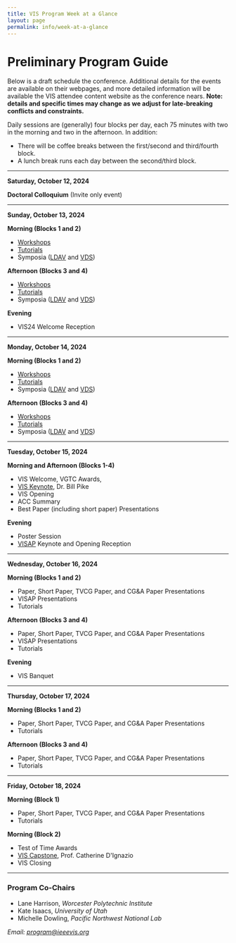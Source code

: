 ```yaml
---
title: VIS Program Week at a Glance
layout: page
permalink: info/week-at-a-glance
---
```


# Preliminary Program Guide

Below is a draft schedule the conference.
Additional details for the events are available on their webpages, and more detailed information will be available the VIS attendee content website as the conference nears.
**Note: details and specific times may change as we adjust for late-breaking conflicts and constraints.**

<!--
Room assignments are indicated by columns.  The entire conference will run on Level Two of the Omni Oklahoma City Hotel.  [Here is a floor map](https://www.omnihotels.com/-/media/images/hotels/okcdtn/hotel/okcdtn-omni-oklahoma-city-floor-plans). 
-->

Daily sessions are (generally) four blocks per day, each 75 minutes with two in the morning and two in the afternoon.  In addition:
* There will be coffee breaks between the first/second and third/fourth block.  
* A lunch break runs each day between the second/third block. 

<!-- * Breakfast begins one hour before the sessions for the day (7:45am on Tuesday, 8:00am all other days). -->

<!-- Tuesday is a full plenary day, which a slightly shifted schedule for breaks.  Regular day programming ends at 5:00pm, with after hours programming beginning after short breaks. -->

<!-- <br/> -->

<!--
<div style="position: relative;">
<a href="/year/2022/assets/sat-mon.png">
  <img src="/year/2022/assets/sat-mon.png" style="position: relative; left: 25px; width: calc(100% - 25px)" alt="Saturday-Monday Schedule">
</a>
<p style="position: absolute; top: 10px; left: 20px; transform-origin: 0 0; transform: rotate(90deg);">Sat.</p>
<p style="position: absolute; top: 21%; left: 20px; transform-origin: 0 0; transform: rotate(90deg);">Sunday</p>
<p style="position: absolute; top: 66%; left: 20px; transform-origin: 0 0; transform: rotate(90deg);">Monday</p>

<p style="position: absolute; top: calc(100% + 7px); left: 9%;">Associated Events</p>
<p style="position: absolute; top: calc(100% + 7px); left: 44%;">Workshops</p>
<p style="position: absolute; top: calc(100% + 7px); left: 76%;">Tutorials</p>
</div>
-->

<!-- 
The following pocket program will be provided to all attendees at the registration desk:

<embed src="/year/2023/assets/vis2023-program.pdf" type="application/pdf" width="100%" height="400px" /><br/>

<a href="/year/2023/assets/vis2023-program.pdf">Download the program (PDF)</a><br/>

Details about individual Paper sessions, including the session chairs and which papers are in each session can be found on the [Paper Sessions](/year/2023/info/papers-sessions) page.

See these pages for a schedule and details for <a href="/year/2023/info/meetups">Meetups</a> and <a href="/year/2023/info/call-participation/community">Community Events</a>.<br/>
-->

<!--
See this page for a description of the <a href="/year/2022/info/supporters-session">Supporters Forum</a>.<br/>

See this link for details on the <a href="/year/2022/info/ask-me-anything">Ask Me Anything Sessions</a>.<br/>
--> 

<hr/>

<a>**Saturday, October 12, 2024**</a><br/>

<!-- *9:00 AM-5:00 PM AEDT (UTC+11)*<br/> -->
**Doctoral Colloquium** (Invite only event)

<hr/>


<a>**Sunday, October 13, 2024**</a><br/>

**Morning (Blocks 1 and 2)**<br/>
* [Workshops](/year/2024/info/workshops)
* [Tutorials](/year/2024/info/tutorials)
* Symposia ([LDAV](https://ldav.io/2024/) and [VDS](https://www.visualdatascience.org/2024/index.html))

<!-- *9:00 AM-12:00 PM AEDT (UTC+11)*<br/>
* Room 101-102: **Visualization Analysis and Design** ([Tutorial](/year/2023/info/tutorials))  
* Room 103: **EnergyVis 2023: 3rd Workshop on Energy Data Visualization** ([Workshop](/year/2023/info/workshops))  
* Room 104: **Visualization for Pandemic and Emergency Responses Workshop (Vis4PandEmRes)** ([Workshop](/year/2023/info/workshops))  
* Room 105: **MERCADO: Multimodal Experiences for Remote Communication Around Data Online** ([Workshop](/year/2023/info/workshops))  
* Room 106: **A Hands-on TTK Tutorial for Absolute Beginners** ([Tutorial](/year/2023/info/tutorials))  
* Room 110: **NLP4Vis: Natural Language Processing for Information Visualization** ([Tutorial](/year/2023/info/tutorials))   -->

**Afternoon (Blocks 3 and 4)**<br/>
* [Workshops](/year/2024/info/workshops)
* [Tutorials](/year/2024/info/tutorials)
* Symposia ([LDAV](https://ldav.io/2024/) and [VDS](https://www.visualdatascience.org/2024/index.html))

<!-- *2:00 PM-5:00 PM AEDT (UTC+11)*<br/> -->

<!-- * Room 101-102: **[VizSec: 20th IEEE Symposium on Visualization for Cyber Security](https://vizsec.org/vizsec2023/)** (Associated Event)  
* Room 103: **5th Workshop on Urban Data Visualization (CityVis)** ([Workshop](/year/2023/info/workshops))  
* Room 104: **VAHC: 14th Workshop on Visual Analytics in Healthcare** ([Workshop](/year/2023/info/workshops))  
* Room 105: **Sixth Workshop on Visualization for Communication (VisComm)** ([Workshop](/year/2023/info/workshops))  
* Room 106: **TopoInVis: Topological Data Analysis and Visualization** ([Workshop](/year/2023/info/workshops))  
* Room 110: **NLVIZ Workshop: Exploring Research Opportunities for Natural Language, Text, and Data Visualization** ([Workshop](/year/2023/info/workshops))  
* Room 111-112: **Demystifying Color in Your Data Visualizations** ([Tutorial](/year/2023/info/tutorials))  
 -->
<!-- *6:00 PM-8:00 PM AEDT (UTC+11)*<br/> -->

<!-- * Munich Brauhaus: **VIS23 Welcome Function / Reception** (6:00pm-8:00pm)  -->

**Evening**<br />
* VIS24 Welcome Reception

<hr/>


<a>**Monday, October 14, 2024**</a><br/>

**Morning (Blocks 1 and 2)**<br/>
* [Workshops](/year/2024/info/workshops)
* [Tutorials](/year/2024/info/tutorials)
* Symposia ([LDAV](https://ldav.io/2024/) and [VDS](https://www.visualdatascience.org/2024/index.html))

**Afternoon (Blocks 3 and 4)**<br/>
* [Workshops](/year/2024/info/workshops)
* [Tutorials](/year/2024/info/tutorials)
* Symposia ([LDAV](https://ldav.io/2024/) and [VDS](https://www.visualdatascience.org/2024/index.html))

<!-- *9:00 AM-12:00 PM AEDT (UTC+11)*<br/>
* Room 101-102: **[VisInPractice](/year/2023/info/visinpractice)** (Associated Event)  
* Room 103: **Mining Useful Information Via Complex Network Visualization** ([Tutorial](/year/2023/info/tutorials)) 
* Room 104: **[VAST Challenge](https://vast-challenge.github.io/2023/)** (Contest)  
* Room 105: **Visualization for Social Good** ([Workshop](/year/2023/info/workshops))  
* Room 106: **[LDAV: 13th IEEE Symposium on Large Data Analysis and Visualization](https://ldav.org/2023/)** (Associated Event)  
* Room 109: **EduVis: Workshop on Visualization Education, Literacy, and Activities** ([Workshop](/year/2023/info/workshops))  
* Room 110: **(Vis + Prov) x Domain: Workshop on Visualization and Provenance Across Domains** ([Workshop](/year/2023/info/workshops))  
* Room 111-112: **[Bio+MedVis Challenges](http://biovis.net/2023/biovisChallenges_vis/)** (Contest)  


*2:00 PM-5:00 PM AEDT (UTC+11)*<br/>

* Room 101-102: **TAURUS: a unified framework for creating graph layouts** ([Tutorial](/year/2023/info/tutorials))  
* Room 103: **Transparent Practices for Quantitative Empirical Research** ([Tutorial](/year/2023/info/tutorials))  
* Room 104: **Design Sprints for Visualization** ([Tutorial](/year/2023/info/tutorials))  
* Room 105: **VIS4DH: 8th Workshop on Visualization for the Digital Humanities** ([Workshop](/year/2023/info/workshops))  
* Room 106: **[VDS: Visualization in Data Science Symposium](https://www.visualdatascience.org/2023/index.html)** (Associated Event)  
* Room 109: **VisxVision: Workshop on Novel Directions in Vision Science and Visualization Research** ([Workshop](/year/2023/info/workshops))  
* Room 110: **alt.VIS 2023** ([Workshop](/year/2023/info/workshops))  
* Room 111-112: **[SciVis Contest](https://sciviscontest2023.github.io/)** (Contest)   -->

<hr/>


<a>**Tuesday, October 15, 2024**</a><br/>

**Morning and Afternoon (Blocks 1-4)**<br/>
* VIS Welcome, VGTC Awards, 
* [VIS Keynote](/year/2024/info/keynote-speaker), Dr. Bill Pike
* VIS Opening 
* ACC Summary 
* Best Paper (including short paper) Presentations


<!-- *8:45 AM-10:30 AM AEDT (UTC+11)*<br/> -->


<!-- * Plenary 1: **VIS Welcome** (8:45am-9:00am) 
* Plenary 1: **VGTC Awards** (9:00am-9:45am) 
* Plenary 1: **Test of Time Awards** (9:45am-10:30am)

*11:00 AM-12:00 PM AEDT (UTC+11)*<br/>

* Plenary 1: **[VIS Keynote](/year/2023/info/keynote-speaker)**, Dr. Drew Berry and Professor Anders Ynnerman (11:00am-12:00pm)

*12:00 PM-1:00 PM AEDT (UTC+11)*<br/>

* Room 101-102: **[VisBuddies Meetup](/year/2023/info/call-participation/community#visbuddies)** 

*2:00 PM-3:10 PM AEDT (UTC+11)*<br/>

* Plenary 1: **VIS Opening** (2:00pm-2:20pm)
* Plenary 1: **ACC Summary** (2:20pm-2:30pm)
* Plenary 1: **[Best Papers 1](/year/2023/info/awards/best-paper-awards)** (2:30pm-3:10pm) ([VIS Full Papers](/year/2023/info/papers-sessions))
    * Sponsored by **KAUST**

*3:40 PM-4:30 PM AEDT (UTC+11)*<br/>

* Plenary 1: **[Best Papers 2](/year/2023/info/awards/best-paper-awards)**, includes Best Short Paper (3:40pm-4:30pm) ([VIS Full Papers](/year/2023/info/papers-sessions)) -->

**Evening**<br />
* Poster Session
* [VISAP](https://visap.net/2024/) Keynote and Opening Reception

<!-- *4:45 PM-6:15 PM AEDT (UTC+11)*<br/>

* Foyer: **VIS Poster Session**, includes all Associated Event Posters (4:45pm-6:15pm)
* Room 103: **[Early Career and Friends Happy Hour Meetup](/year/2023/info/meetups#vis-earlycareer)** (5:00pm-6:00pm)

*6:00 PM-8:00 PM AEDT (UTC+11)*<br/>

* Library at the Docks **[VISAP](https://visap.net/2023/) Opening Reception** (6:00pm-8:00pm)  -->

<hr/>


<a>**Wednesday, October 16, 2024**</a><br/>

**Morning (Blocks 1 and 2)**<br/>
* Paper, Short Paper, TVCG Paper, and CG&A Paper Presentations
* VISAP Presentations
* Tutorials

**Afternoon (Blocks 3 and 4)**<br/>
* Paper, Short Paper, TVCG Paper, and CG&A Paper Presentations
* VISAP Presentations
* Tutorials


<!-- *8:00 AM-9:00 AM AEDT (UTC+11)*<br/>
* Room 101-102: **[VIS Town Hall](/year/2023/info/townhall)** 

*9:00 AM-10:15 AM AEDT (UTC+11)*<br/>
* Room 103: **Image and Video** ([VIS Full Papers](/year/2023/info/papers-sessions))
* Room 104: **Perception / Evaluation** ([VIS Short Papers](/year/2023/info/papers-sessions))
* Room 105: **Storytelling** ([VIS Full Papers](/year/2023/info/papers-sessions))
* Room 106: **High Dimensional Data** ([VIS Full Papers](/year/2023/info/papers-sessions))
* Room 109: **VIS for Data Scientists** ([VIS Full Papers](/year/2023/info/papers-sessions))

*10:45 AM-12:00 PM AEDT (UTC+11)*<br/>
* Room 101+102: **What is a Visual Analytics contribution, and how is it changing?** ([VIS Panel](/year/2023/info/panels))
* Room 103: **[VISAP](https://visap.net/2023/) Session 1** (Associated Event)
* Room 104: **CG&A: Systems, Techniques, and Applications** ([Invited Partnership Presentations]((/year/2023/info/papers-sessions)))
* Room 105: **Layout Algorithms (Full+Short)** ([VIS Full Papers](/year/2023/info/papers-sessions))
* Room 106: **LLMs and Generative Models** ([VIS Full Papers](/year/2023/info/papers-sessions))
* Room 109: **Trust and Bias** ([VIS Full Papers](/year/2023/info/papers-sessions))

*12:00 PM-1:00 PM AEDT (UTC+11)*<br/>

* Room 103: **[VisLies! Meetup](https://www.vislies.org/2023/)** 

*2:00 PM-3:15 PM AEDT (UTC+11)*<br/>
* Room 103: **Dashboards & Multiple Views** ([VIS Full Papers](/year/2023/info/papers-sessions))
* Room 104: **Scientific Visualization (Short)** ([VIS Short Papers](/year/2023/info/papers-sessions))
* Room 105: **Grammars** ([VIS Full Papers](/year/2023/info/papers-sessions))
* Room 106: **Immersive Analytics and Virtual Reality** ([VIS Full Papers](/year/2023/info/papers-sessions))
    * Sponsored by **JPMorgan Chase & Co.**
* Room 109: **Visualization for Humanities and Social Sciences (Full+Short)** ([VIS Full Papers](/year/2023/info/papers-sessions))

*3:45 PM-5:00 PM AEDT (UTC+11)*<br/>
* Room 101+102: **Establishing and Thriving in an Academic Career** ([VIS Panel](/year/2023/info/panels))
* Room 104: **CoVID-19 / Bioinformatics / Visual Analytics** ([VIS Short Papers](/year/2023/info/papers-sessions))
* Room 105: **Graph Visualization** ([VIS Full Papers](/year/2023/info/papers-sessions))
* Room 106: **Education and Assessment** ([VIS Full Papers](/year/2023/info/papers-sessions))
* Room 109: **VIS for ML** ([VIS Full Papers](/year/2023/info/papers-sessions))

*5:00 PM-6:00 PM AEDT (UTC+11)*<br/>

* Room 103: **[Publishing Registered Reports, Interactive Articles, and Open Science at JoVI Meetup](/year/2023/info/meetups#JoVI)**  -->

**Evening**<br />
* VIS Banquet

<!-- *6:00 PM-8:00 PM AEDT (UTC+11)*<br/>
* Grazelands: **VIS Banquet** (6:00pm-8:00pm) <br>
    * Sponsored by **Norrköping Visualization Center**
    * includes Screenings (6:00, 6:45, and 7:30 PM) at the Melbourne Planetarium.  Transport on your own / via Public Transport Victoria (PTV) using your Myki card (provided at registration)  -->

<hr/>


<a>**Thursday, October 17, 2024**</a><br/>

**Morning (Blocks 1 and 2)**<br/>
* Paper, Short Paper, TVCG Paper, and CG&A Paper Presentations
* Tutorials

**Afternoon (Blocks 3 and 4)**<br/>
* Paper, Short Paper, TVCG Paper, and CG&A Paper Presentations
* Tutorials


<!-- *9:00 AM-10:15 AM AEDT (UTC+11)*<br/>
* Room 103: **Visualization for the Physical Sciences** ([VIS Full Papers](/year/2023/info/papers-sessions))
* Room 104: **Clustering & Scatterplots** ([VIS Full Papers](/year/2023/info/papers-sessions))
* Room 105: **Color and Accessibility** ([VIS Full Papers](/year/2023/info/papers-sessions))
* Room 106: **Sports and Spatial Management** ([VIS Full Papers](/year/2023/info/papers-sessions))
* Room 109: **Natural Language** ([VIS Full Papers](/year/2023/info/papers-sessions))

*10:45 AM-12:00 PM AEDT (UTC+11)*<br/>
* Room 101+102: **Visualization for spatial single-cell atlases** ([Application Spotlight](/year/2023/info/spotlights))
* Room 103: **[VISAP](https://visap.net/2023/) Session 2** (Associated Event)
* Room 104: **Applications / Design** ([VIS Short Papers](/year/2023/info/papers-sessions))
* Room 105: **Visualization Design and User Experience** ([VIS Full Papers](/year/2023/info/papers-sessions))
* Room 106: **Machine Learning for Volume Visualization** ([VIS Full Papers](/year/2023/info/papers-sessions))
* Room 109: **Evaluation** ([VIS Full Papers](/year/2023/info/papers-sessions))

*12:00 PM-1:00 PM AEDT (UTC+11)*<br/>
* Room 103: **[VISxAI Meetup](https://visxai.io/)** (12:00pm-1:00pm)
* Room 105: **VIS24 Kickoff** (12:00pm-12:30pm) 

*2:00 PM-3:15 PM AEDT (UTC+11)*<br/>
* Room 103: **CG&A: Theory and Evaluation plus ISMAR/VR** ([Invited Partnership Presentations]((/year/2023/info/papers-sessions)))
* Room 104: **Information Visualization / Interaction** ([VIS Short Papers](/year/2023/info/papers-sessions))
* Room 105: **Perception** ([VIS Full Papers](/year/2023/info/papers-sessions))
* Room 106: **Topology and Morse Theory** ([VIS Full Papers](/year/2023/info/papers-sessions))
* Room 109: **ML for VIS** ([VIS Full Papers](/year/2023/info/papers-sessions))

*3:45 PM-5:00 PM AEDT (UTC+11)*<br/>
* Room 101+102: **How should VIS4ML Redefine Itself in the Rapid Evolution of AI?** ([VIS Panel](/year/2023/info/panels))
* Room 104: **Time Series Data** ([VIS Full Papers](/year/2023/info/papers-sessions))
* Room 105: **Medical and Biomedical Applications** ([VIS Full Papers](/year/2023/info/papers-sessions))
* Room 106: **Topology Applications** ([VIS Full Papers](/year/2023/info/papers-sessions))
* Room 109: **Situated Analytics and Augmented Reality (Full+Short)** ([VIS Full Papers](/year/2023/info/papers-sessions))

*5:00 PM-6:00 PM AEDT (UTC+11)*<br/>

* Room 101-102: **[VIS Job Fair Meetup](/year/2023/info/call-participation/community#ajf)**  -->

<hr/>


<a>**Friday, October 18, 2024**</a><br/>

**Morning (Block 1)**<br/>
* Paper, Short Paper, TVCG Paper, and CG&A Paper Presentations
* Tutorials

**Morning (Block 2)**<br/>
* Test of Time Awards
* [VIS Capstone](/year/2024/info/capstone-speaker), Prof. Catherine D'Ignazio
* VIS Closing

<!-- * Paper Presentations, Short Paper Presentations, TVCG Paper Presentations, CG&A Paper Presentations, and/or Tutorials -->


<!-- *9:00 AM-10:15 AM AEDT (UTC+11)*<br/>
* Room 103: **Scientific Visualization** ([VIS Full Papers](/year/2023/info/papers-sessions))
* Room 104: **Machine Learning / Language Models / Theory** ([VIS Short Papers](/year/2023/info/papers-sessions))
* Room 105-106: **GeoVis** ([VIS Full Papers](/year/2023/info/papers-sessions))
* Room 109: **Journalism & the Public** ([VIS Full Papers](/year/2023/info/papers-sessions))

*10:45 AM-12:00 PM AEDT (UTC+11)*<br/>
* Plenary 1: **Test of Time Awards** (9:45am-10:30am)
* Room 105-106: **[VIS Capstone](/year/2023/info/capstone-speaker)**, Professor Matt Duckham (10:45am-11:45am) 
* Room 105-106: **VIS Closing** (11:45am-12:00pm)  -->


<hr/>


### Program Co-Chairs

* Lane Harrison, *Worcester Polytechnic Institute*
* Kate Isaacs, *University of Utah*
* Michelle Dowling, *Pacific Northwest National Lab*

*Email: [program@ieeevis.org](mailto:program@ieeevis.org)*
